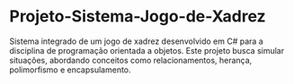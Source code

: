 # Projeto-Sistema-Jogo-de-Xadrez
Sistema integrado de um jogo de xadrez desenvolvido em C# para a disciplina de programação orientada a objetos. Este projeto busca simular situações, abordando conceitos como relacionamentos, herança, polimorfismo e encapsulamento.

